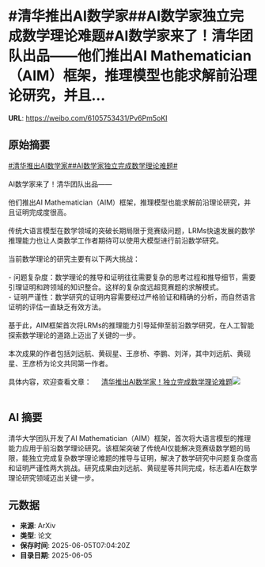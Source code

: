 # #清华推出AI数学家##AI数学家独立完成数学理论难题#AI数学家来了！清华团队出品——他们推出AI Mathematician（AIM）框架，推理模型也能求解前沿理论研究，并且...

**URL**: https://weibo.com/6105753431/Pv6Pm5oKI

## 原始摘要

<a href="https://m.weibo.cn/search?containerid=231522type%3D1%26t%3D10%26q%3D%23%E6%B8%85%E5%8D%8E%E6%8E%A8%E5%87%BAAI%E6%95%B0%E5%AD%A6%E5%AE%B6%23&amp;extparam=%23%E6%B8%85%E5%8D%8E%E6%8E%A8%E5%87%BAAI%E6%95%B0%E5%AD%A6%E5%AE%B6%23" data-hide=""><span class="surl-text">#清华推出AI数学家#</span></a><a href="https://m.weibo.cn/search?containerid=231522type%3D1%26t%3D10%26q%3D%23AI%E6%95%B0%E5%AD%A6%E5%AE%B6%E7%8B%AC%E7%AB%8B%E5%AE%8C%E6%88%90%E6%95%B0%E5%AD%A6%E7%90%86%E8%AE%BA%E9%9A%BE%E9%A2%98%23&amp;extparam=%23AI%E6%95%B0%E5%AD%A6%E5%AE%B6%E7%8B%AC%E7%AB%8B%E5%AE%8C%E6%88%90%E6%95%B0%E5%AD%A6%E7%90%86%E8%AE%BA%E9%9A%BE%E9%A2%98%23" data-hide=""><span class="surl-text">#AI数学家独立完成数学理论难题#</span></a><br><br>AI数学家来了！清华团队出品——<br><br>他们推出AI Mathematician（AIM）框架，推理模型也能求解前沿理论研究，并且证明完成度很高。<br><br>传统大语言模型在数学领域的突破长期局限于竞赛级问题，LRMs快速发展的数学推理能力也让人类数学工作者期待可以使用大模型进行前沿数学研究。<br><br>当前数学理论的研究主要有以下两大挑战：<br><br>- 问题复杂度：数学理论的推导和证明往往需要复杂的思考过程和推导细节，需要引理证明和跨领域的知识整合。这样的复杂度远超竞赛题的求解模式。<br>- 证明严谨性：数学研究的证明内容需要经过严格验证和精确的分析，而自然语言证明的评估一直缺乏有效方法。<br><br>基于此，AIM框架首次将LRMs的推理能力引导延伸至前沿数学研究，在人工智能探索数学理论的道路上迈出了关键的一步。<br><br>本次成果的作者包括刘远航、黄砚星、王彦桥、李鹏、刘洋，其中刘远航、黄砚星、王彦桥为论文共同第一作者。<br><br>具体内容，欢迎查看文章： <a href="https://weibo.com/ttarticle/p/show?id=2309405174144165085259" data-hide=""><span class="url-icon"><img style="width: 1rem;height: 1rem" src="https://h5.sinaimg.cn/upload/2015/09/25/3/timeline_card_small_article_default.png" referrerpolicy="no-referrer"></span><span class="surl-text">清华推出AI数学家！独立完成数学理论难题</span></a><img style="" src="https://tvax4.sinaimg.cn/large/006Fd7o3gy1i248367s1aj30rs0fmab6.jpg" referrerpolicy="no-referrer"><br><br>

## AI 摘要

清华大学团队开发了AI Mathematician（AIM）框架，首次将大语言模型的推理能力应用于前沿数学理论研究。该框架突破了传统AI仅能解决竞赛级数学题的局限，能独立完成复杂数学理论难题的推导与证明，解决了数学研究中问题复杂度高和证明严谨性两大挑战。研究成果由刘远航、黄砚星等共同完成，标志着AI在数学理论研究领域迈出关键一步。

## 元数据

- **来源**: ArXiv
- **类型**: 论文
- **保存时间**: 2025-06-05T07:04:20Z
- **目录日期**: 2025-06-05
